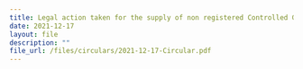 ```yaml
---
title: Legal action taken for the supply of non registered Controlled Goods
date: 2021-12-17
layout: file
description: ""
file_url: /files/circulars/2021-12-17-Circular.pdf
---
```

